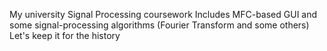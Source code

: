 My university Signal Processing coursework 
Includes MFC-based GUI and some signal-processing algorithms (Fourier Transform and some others)
Let's keep it for the history
